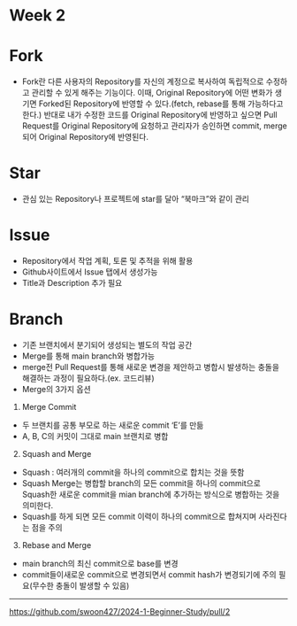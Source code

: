 Week 2
=============

# Fork
 * Fork란 다른 사용자의 Repository를 자신의 계정으로 복사하여 독립적으로 수정하고 관리할 수 있게 해주는 기능이다.
   이때, Original Repository에 어떤 변화가 생기면 Forked된 Repository에 반영할 수 있다.(fetch, rebase를 통해 가능하다고 한다.)
   반대로 내가 수정한 코드를 Original Repository에 반영하고 싶으면 Pull Request를 Original Repository에 요청하고
   관리자가 승인하면 commit, merge되어 Original Repository에 반영된다.

# Star
 * 관심 있는 Repository나 프로젝트에 star를 달아 “북마크”와 같이 관리



# Issue
 * Repository에서 작업 계획, 토론 및 추적을 위해 활용
 * Github사이트에서 Issue 탭에서 생성가능
 * Title과 Description 추가 필요



# Branch
 * 기존 브랜치에서 분기되어 생성되는 별도의 작업 공간
 * Merge를 통해 main branch와 병합가능
 * merge전 Pull Request를 통해 새로운 변경을 제안하고 병합시 발생하는 충돌을 해결하는 과정이 필요하다.(ex. 코드리뷰)
 * Merge의 3가지 옵션
  1. Merge Commit
  - 두 브랜치를 공통 부모로 하는 새로운 commit ‘E’를 만듦
  - A, B, C의 커밋이 그대로 main 브랜치로 병합
  2. Squash and Merge
  - Squash : 여러개의 commit을 하나의 commit으로 합치는 것을 뜻함
  - Squash Merge는 병합할 branch의 모든 commit을 하나의 commit으로 Squash한 새로운 commit을 mian branch에 추가하는 방식으로 병합하는 것을 의미한다.
  - Squash를 하게 되면 모든 commit 이력이 하나의 commit으로 합쳐지며 사라진다는 점을 주의
  3. Rebase and Merge
  - main branch의 최신 commit으로 base를 변경
  - commit들이새로운 commit으로 변경되면서 commit hash가 변경되기에 주의 필요(무수한 충돌이 발생할 수 있음)

---------------------------------------------------------------------------------------------------------------------------------

<https://github.com/swoon427/2024-1-Beginner-Study/pull/2>